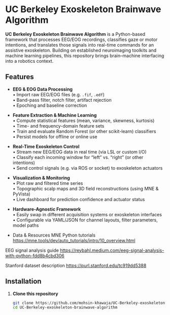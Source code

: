 # UC Berkeley Exoskeleton Brainwave Algorithm

**UC Berkeley Exoskeleton Brainwave Algorithm** is a Python-based framework that processes EEG/EOG recordings, classifies gaze or motor intentions, and translates those signals into real-time commands for an assistive exoskeleton. Building on established neuroimaging toolkits and machine learning pipelines, this repository brings brain–machine interfacing into a robotics context.

## Features

- **EEG & EOG Data Processing**  
  • Import raw EEG/EOG files (e.g. `.fif`, `.edf`)  
  • Band-pass filter, notch filter, artifact rejection  
  • Epoching and baseline correction  

- **Feature Extraction & Machine Learning**  
  • Compute statistical features (mean, variance, skewness, kurtosis)  
  • Time- and frequency-domain feature sets  
  • Train and evaluate Random Forest (or other scikit-learn) classifiers  
  • Persist models for offline or online use  

- **Real-Time Exoskeleton Control**  
  • Stream new EEG/EOG data in real time (via LSL or custom I/O)  
  • Classify each incoming window for “left” vs. “right” (or other intentions)  
  • Send control signals (e.g. via ROS or socket) to exoskeleton actuators  

- **Visualization & Monitoring**  
  • Plot raw and filtered time series  
  • Topographic scalp maps and 3D field reconstructions (using MNE & PyVista)  
  • Live dashboard for prediction confidence and actuator status  

- **Hardware-Agnostic Framework**  
  • Easily swap in different acquisition systems or exoskeleton interfaces  
  • Configurable via YAML/JSON for channel layouts, filter parameters, model paths

- Data & Resources
MNE Python tutorials
https://mne.tools/dev/auto_tutorials/intro/10_overview.html

EEG signal analysis guide
https://reybahl.medium.com/eeg-signal-analysis-with-python-fdd8b4cbd306

Stanford dataset description
https://purl.stanford.edu/tc919dd5388

## Installation

1. **Clone this repository**  
   ```bash
   git clone https://github.com/mohsin-khawaja/UC-Berkeley-exoskeleton-brainwave-algorithm.git
   cd UC-Berkeley-exoskeleton-brainwave-algorithm
